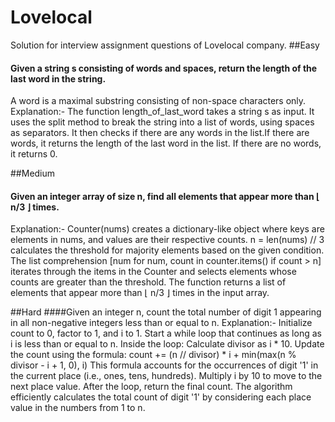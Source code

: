 # Lovelocal
Solution for interview assignment questions of Lovelocal company.
##Easy
#### Given a string s consisting of words and spaces, return the length of the last word in the string.
A word is a maximal 
substring consisting of non-space characters only.
Explanation:-
The function length_of_last_word takes a string s as input.
It uses the split method to break the string into a list of words, using spaces as separators.
It then checks if there are any words in the list.If there are words, it returns the length of the last word in the list.
If there are no words, it returns 0.

##Medium
#### Given an integer array of size n, find all elements that appear more than ⌊ n/3 ⌋ times.
Explanation:-
Counter(nums) creates a dictionary-like object where keys are elements in nums, and values are their respective counts.
n = len(nums) // 3 calculates the threshold for majority elements based on the given condition.
The list comprehension [num for num, count in counter.items() if count > n] iterates through the items in the Counter and selects elements whose counts are greater than the threshold.
The function returns a list of elements that appear more than ⌊ n/3 ⌋ times in the input array.

##Hard
####Given an integer n, count the total number of digit 1 appearing in all non-negative integers less than or equal to n.
Explanation:-
Initialize count to 0, factor to 1, and i to 1.
Start a while loop that continues as long as i is less than or equal to n.
Inside the loop:
Calculate divisor as i * 10.
Update the count using the formula:
count += (n // divisor) * i + min(max(n % divisor - i + 1, 0), i)
This formula accounts for the occurrences of digit '1' in the current place (i.e., ones, tens, hundreds).
Multiply i by 10 to move to the next place value.
After the loop, return the final count.
The algorithm efficiently calculates the total count of digit '1' by considering each place value in the numbers from 1 to n.

